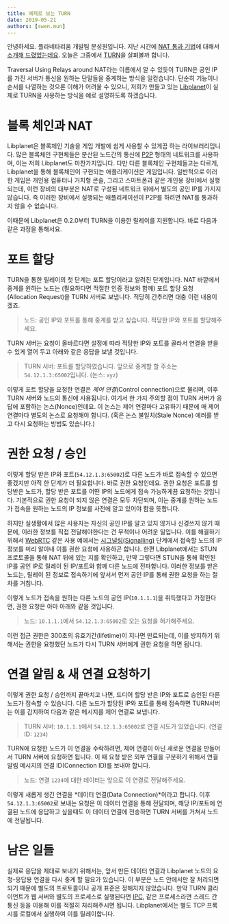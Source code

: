 ```yaml
---
title: 예제로 보는 TURN
date: 2019-05-21
authors: [swen.mun]
---
```


안녕하세요. 플라네타리움 개발팀 문성원입니다. 지난 시간에 [NAT 통과 기법]에 대해서 [소개해 드렸었는데요][NAT를 넘어서 가자]. 오늘은 그중에서 [TURN]을 살펴볼까 합니다.

Traversal Using Relays around NAT라는 이름에서 알 수 있듯이 TURN은 공인 IP를 가진 서버가 통신을 원하는 단말들을 중계하는 방식을 일컫습니다. 단순히 기능이나 순서를 나열하는 것으론 이해가 어려울 수 있으니, 저희가 만들고 있는 [Libplanet]이 실제로 TURN을 사용하는 방식을 예로 설명하도록 하겠습니다.

# 블록 체인과 NAT 

Libplanet은 블록체인 기술을 게임 개발에 쉽게 사용할 수 있게끔 하는 라이브러리입니다. 많은 블록체인 구현체들은 분산된 노드간의 통신에 [P2P] 형태의 네트워크를 사용하며, 이는 저희 Libplanet도 마찬가지입니다. 다만 다른 블록체인 구현체들고는 다르게, Libplanet을 통해 블록체인이 구현되는 애플리케이션은 게임입니다. 일반적으로 이러한 게임은 개인용 컴퓨터나 거치형 콘솔, 그리고 스마트폰과 같은 개인용 장비에서 실행되는데, 이런 장비의 대부분은 NAT로 구성된 네트워크 위에서 별도의 공인 IP를 가지지 않습니다. 즉 이러한 장비에서 실행되는 애플리케이션이 P2P를 하려면 NAT를 통과하지 않을 수 없습니다.
 
이때문에 Libplanet은 0.2.0부터 TURN을 이용한 릴레이를 지원합니다. 바로 다음과 같은 과정을 통해서요.


# 포트 할당

TURN을 통한 릴레이의 첫 단계는 포트 할당이라고 알려진 단계입니다. NAT 바깥에서 중계를 원하는 노드는 (필요하다면 적절한 인증 정보와 함께) 포트 할당 요청(Allocation Request)을 TURN 서버로 보냅니다. 적당히 간추리면 대충 이런 내용이겠죠.

> 노드: 공인 IP와 포트를 통해 중계를 받고 싶습니다. 적당한 IP와 포트를 할당해주세요.

TURN 서버는 요청이 올바르다면 설정에 따라 적당한 IP와 포트를 골라서 연결을 받을 수 있게 열어 두고 아래와 같은 응답을 보낼 것입니다.

> TURN 서버: 포트를 할당하였습니다. 앞으로 중계할 할 주소는 `54.12.1.3:65002`입니다. (논스: `xyz`)

이렇게 포트 할당을 요청한 연결은 *제어 연결*(Control connection)으로 불리며, 이후 TURN 서버와 노드의 통신에 사용됩니다. 여기서 한 가지 주의할 점이 TURN 서버가 응답에 포함하는 논스(Nonce)인데요. 이 논스는 제어 연결마다 고유하기 때문에 매 제어연결마다 별도의 논스로 요청해야 합니다. (혹은 논스 불일치(Stale Nonce) 에러를 받고 다시 요청하는 방법도 있습니다.)

# 권한 요청 / 승인

이렇게 할당 받은 IP와 포트(`54.12.1.3:65002`)로 다른 노드가 바로 접속할 수 있으면 좋겠지만 아직 한 단계가 더 필요합니다. 바로 권한 요청인데요. 권한 요청은 포트를 할당받은 노드가, 할당 받은 포트를 어떤 IP의 노드에게 접속 가능하게끔 요청하는 것입니다. 기본적으로 권한 요청이 되지 않은 연결은 모두 차단되며, 이는 중계를 원하는 노드가 접속을 원하는 노드의 IP 정보를 사전에 알고 있어야 함을 뜻합니다. 

하지만 실생활에서 많은 사용자는 자신의 공인 IP를 알고 있지 않거나 신경쓰지 않기 때문에, 이러한 정보를 직접 전달해야한다는 건 무척이나 어려운 일입니다. 이를 해결하기 위해서 [WebRTC] 같은 사용 예에서는 [시그널링(Signalling)] 단계에서 접속할 노드의 IP 정보를 미리 알아내 이를 권한 요청에 사용하곤 합니다. 한편 Libplanet에서는 STUN 프로토콜을 통해 NAT 뒤에 있는 지를 확인하고, 만약 그렇다면 STUN을 통해 확인된 IP를 공인 IP로 릴레이 된 IP/포트와 함께 다른 노드에 전파합니다. 이러한 정보를 받은 노드는, 릴레이 된 정보로 접속하기에 앞서서 먼저 공인 IP를 통해 권한 요청을 하는 절차를 거칩니다.

이렇게 노드가 접속을 원하는 다른 노드의 공인 IP(`10.1.1.1`)을 취득했다고 가정한다면, 권한 요청은 아마 아래와 같을 것입니다.

> 노드: `10.1.1.1`에서 `54.12.1.3:65002`로 오는 요청을 허가해주세요.

이런 접근 권한은 300초의 유효기간(lifetime)이 지나면 만료되는데, 이를 방지하기 위해서는 권한을 요청했던 노드가 다시 TURN 서버에게 권한 요청을 하면 됩니다.

# 연결 알림 & 새 연결 요청하기

이렇게 권한 요청 / 승인까지 끝마치고 나면, 드디어 할당 받은 IP와 포트로 승인된 다른 노드가 접속할 수 있습니다. 다른 노드가 할당된 IP와 포트를 통해 접속하면 TURN서버는 이를 감지하여 다음과 같은 메시지를 제어 연결로 보냅니다.

> TURN 서버: `10.1.1.1`에서 `54.12.1.3:65002`로 연결 시도가 있었습니다. (연결 ID: `1234`)

TURN에 요청한 노드가 이 연결을 수락하려면, 제어 연결이 아닌 새로운 연결을 만들어서 TURN 서버에 요청하면 됩니다. 이 때 요청 받은 외부 연결을 구분하기 위해서 연결 알림 메시지의 연결 ID(Connection ID)를 보내야 합니다.

> 노드: 연결 `1234`에 대한 데이터는 앞으로 이 연결로 전달해주세요.

이렇게 새롭게 생긴 연결을 *데이터 연결(Data Connection)*이라고 합니다. 이후 `54.12.1.3:65002`로 보내는 요청은 이 데이터 연결을 통해 전달되며, 해당 IP/포트에 연결된 노드에 응답하고 싶을때도 이 데이터 연결에 전송하면 TURN 서버를 거쳐서 노드에 전달됩니다.

# 남은 일들

실제로 응답을 제대로 보내기 위해서는, 앞서 만든 데이터 연결과 Libplanet 노드의 요청-응답용 연결을 다시 중계 할 필요가 있습니다. 이 부분은 노드 안에서만 잘 처리되면 되기 때문에 별도의 프로토콜이나 공개 표준은 정해지지 않았습니다. 만약 TURN 클라이언트가 웹 서버와 별도의 프로세스로 실행된다면 [IPC], 같은 프로세스라면 스레드 간 통신 등을 이용해 이를 적절히 처리해주시면 됩니다. Libplanet에서는 별도 TCP 프록시를 로컬에서 실행하여 이를 릴레이합니다.


[NAT 통과 기법]: https://en.wikipedia.org/wiki/NAT_traversal
[NAT를 넘어서 가자]: https://snack.planetarium.dev/kor/2019/04/nat_traversal_1/
[TURN]: https://en.wikipedia.org/wiki/Traversal_Using_Relays_around_NAT
[Libplanet]: https://libplanet.io
[P2P]: https://en.wikipedia.org/wiki/Peer-to-peer
[IPC]: https://en.wikipedia.org/wiki/Inter-process_communication
[ICE]: https://tools.ietf.org/html/rfc8445
[WebRTC]: https://webrtc.org/
[시그널링(Signalling)]: https://developer.mozilla.org/en-US/docs/Web/API/WebRTC_API/Signaling_and_video_calling
